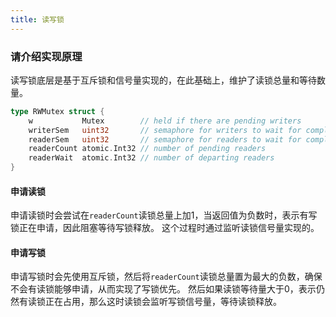 ```yaml
---
title: 读写锁
---
```


### 请介绍实现原理
读写锁底层是基于互斥锁和信号量实现的，在此基础上，维护了读锁总量和等待数量。
```go
type RWMutex struct {
	w           Mutex        // held if there are pending writers
	writerSem   uint32       // semaphore for writers to wait for completing readers
	readerSem   uint32       // semaphore for readers to wait for completing writers
	readerCount atomic.Int32 // number of pending readers
	readerWait  atomic.Int32 // number of departing readers
}
```

#### 申请读锁
申请读锁时会尝试在`readerCount`读锁总量上加1，当返回值为负数时，表示有写锁正在申请，因此阻塞等待写锁释放。
这个过程时通过监听读锁信号量实现的。

#### 申请写锁
申请写锁时会先使用互斥锁，然后将`readerCount`读锁总量置为最大的负数，确保不会有读锁能够申请，从而实现了写锁优先。
然后如果读锁等待量大于0，表示仍然有读锁正在占用，那么这时读锁会监听写锁信号量，等待读锁释放。
